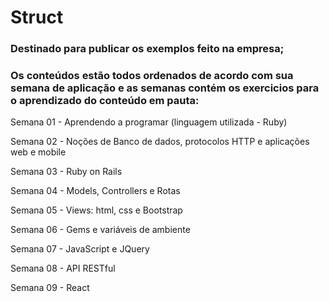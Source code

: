 # Struct
<h3>Destinado para publicar os exemplos feito na empresa;</h3>

<h3>Os conteúdos estão todos ordenados de acordo com sua semana de aplicação e as semanas contém os exercicios para o aprendizado do conteúdo em pauta:</h3>

  Semana 01 - Aprendendo a programar (linguagem utilizada - Ruby)
  
  Semana 02 - Noções de Banco de dados, protocolos HTTP e aplicações web e mobile
  
  Semana 03 - Ruby on Rails
  
  Semana 04 - Models, Controllers e Rotas
  
  Semana 05 - Views: html, css e Bootstrap
  
  Semana 06 - Gems e variáveis de ambiente
  
  Semana 07 - JavaScript e JQuery
  
  Semana 08 - API RESTful
  
  Semana 09 - React

